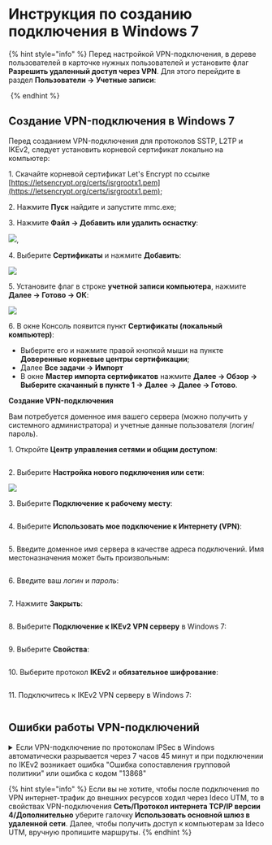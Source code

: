 # Инструкция по созданию подключения в Windows 7

{% hint style="info" %}
Перед настройкой VPN-подключения, в дереве пользователей в карточке нужных пользователей и установите флаг **Разрешить удаленный доступ через VPN**. Для этого перейдите в раздел **Пользователи -> Учетные записи**:

<img src="../../../../.gitbook/assets/ubuntu15.png" alt="" data-size="original">
{% endhint %}

## Создание VPN-подключения в Windows 7

Перед созданием VPN-подключения для протоколов SSTP, L2TP и IKEv2, следует установить корневой сертификат локально на компьютер:

1\. Скачайте корневой сертификат Let's Encrypt по ссылке [https://letsencrypt.org/certs/isrgrootx1.pem](https://letsencrypt.org/certs/isrgrootx1.pem);

2\. Нажмите **Пуск** найдите и запустите mmc.exe;

3\. Нажмите **Файл -> Добавить или удалить оснастку**:

![](../../../../.gitbook/assets/windows7-12.png),

4\. Выберите **Сертификаты** и нажмите **Добавить**:

![](../../../../.gitbook/assets/windows7-13.png)

5\. Установите флаг в строке **учетной записи компьютера**, нажмите **Далее -> Готово -> ОК**:

![](../../../../.gitbook/assets/windows7-14.png)

6\. В окне Консоль появится пункт **Сертификаты (локальный компьютер)**:
* Выберите его и нажмите правой кнопкой мыши на пункте **Доверенные корневые центры сертификации**;
* Далее **Все задачи -> Импорт**
* В окне **Мастер импорта сертификатов** нажмите **Далее -> Обзор -> Выберите скачанный в пункте 1 -> Далее -> Далее -> Готово**.

**Создание VPN-подключения**

Вам потребуется доменное имя вашего сервера (можно получить у системного администратора) и учетные данные пользователя (логин/пароль).

1\. Откройте **Центр управления сетями и общим доступом**:

<img src="../../../../.gitbook/assets/windows7.png" alt="" data-size="original">

2\. Выберите **Настройка нового подключения или сети**:

![](../../../../.gitbook/assets/windows7-2.png)

3\. Выберите **Подключение к рабочему месту**:

<img src="../../../../.gitbook/assets/windows7-3.png" alt="" data-size="original">

4\. Выберите **Использовать мое подключение к Интернету (VPN)**:

<img src="../../../../.gitbook/assets/windows7-4.png" alt="" data-size="original">

5\. Введите доменное имя сервера в качестве адреса подключений. Имя местоназначения может быть произвольным:

<img src="../../../../.gitbook/assets/windows7-5.png" alt="" data-size="original">

6\. Введите ваш _логин_ и _пароль_:

<img src="../../../../.gitbook/assets/windows7-6.png" alt="" data-size="original">

7\. Нажмите **Закрыть**:

<img src="../../../../.gitbook/assets/windows7-7.png" alt="" data-size="original">

8\. Выберите **Подключение к IKEv2 VPN серверу** в Windows 7:

<img src="../../../../.gitbook/assets/windows7-8.png" alt="" data-size="original">

9\. Выберите **Свойства**:

<img src="../../../../.gitbook/assets/windows7-9.png" alt="" data-size="original">

10\. Выберите протокол **IKEv2** и **обязательное шифрование**:

<img src="../../../../.gitbook/assets/windows7-10.png" alt="" data-size="original">

11\. Подключитесь к IKEv2 VPN серверу в Windows 7:

<img src="../../../../.gitbook/assets/windows7-11.png" alt="" data-size="original">



## Ошибки работы VPN-подключений

<details>

<summary>Если VPN-подключение по протоколам IPSeс в Windows автоматически разрывается через 7 часов 45 минут и при подключении по IKEv2 возникает ошибка "Ошибка сопоставления групповой политики" или ошибка с кодом "13868"</summary>

Для восстановления связи подойдут следующие действия:

1\. Переподключите соединение. В данном случае соединение восстановится, но через 7 часов 45 минут вновь будет автоматически разорвано. Если вы хотите, чтобы подключение не разрывалось автоматически, то выполните действия из следующего пункта.

2\. Внесите изменения в реестр:

* Откройте **Редактор реестра**.
* Перейдите по пути `HKEY_LOCAL_MACHINE\SYSTEM\CurrentControlSet\Services\RasMan\Parameters`.
* Нажмите правой кнопкой мыши по параметру именем **NegotiateDH2048\_AES256** и нажмите **Изменить**.
* В строке **Значение** укажите значение `1`:

<img src="../../../../.gitbook/assets/windows-vpn.png" alt="" data-size="original">

* Нажмите **OK**.
*   Перезагрузите Windows.

    Если параметра именем **NegotiateDH2048\_AES256** нет, то создайте его. Для этого:
* Нажмите правой кнопкой мыши по свободному месту реестра в **Parameters** и выберите **Создать -> DWORD**:

<img src="../../../../.gitbook/assets/windows-vpn2.png" alt="" data-size="original">

* Задайте имя **NegotiateDH2048\_AES256**.
* Нажмите правой кнопкой мыши по созданному файлу и выберите **Изменить**:

<img src="../../../../.gitbook/assets/windows-vpn3.png" alt="" data-size="original">

* В строке **Значение** укажите значение `1`:

<img src="../../../../.gitbook/assets/windows-vpn4.png" alt="" data-size="original">

* Нажмите **OK**.

3\. Перезагрузите Windows.

</details>

{% hint style="info" %}
Если вы не хотите, чтобы после подключения по VPN интернет-трафик до внешних ресурсов ходил через Ideco UTM, то в свойствах VPN-подключения **Сеть/Протокол интернета TCP/IP версии 4/Дополнительно** уберите галочку **Использовать основной шлюз в удаленной сети**. Далее, чтобы получить доступ к компьютерам за Ideco UTM, вручную пропишите маршруты.
{% endhint %}